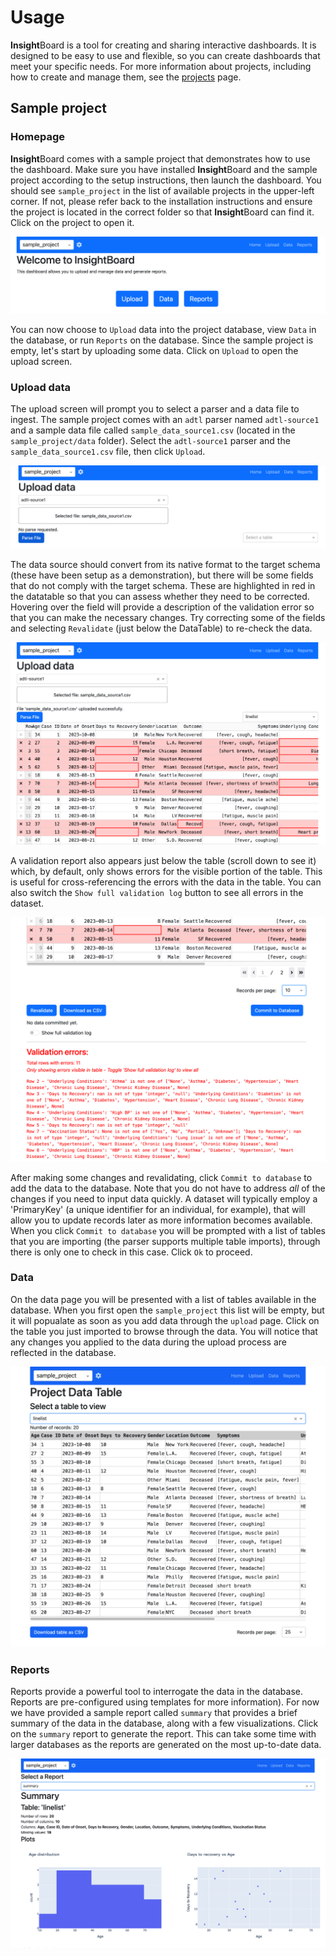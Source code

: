 # Usage

**Insight**Board is a tool for creating and sharing interactive dashboards. It is designed to be easy to use and flexible, so you can create dashboards that meet your specific needs. For more information about projects, including how to create and manage them, see the [projects](../projects/index.md) page.

## Sample project

### Homepage

**Insight**Board comes with a sample project that demonstrates how to use the dashboard. Make sure you have installed **Insight**Board and the sample project according to the setup instructions, then launch the dashboard. You should see `sample_project` in the list of available projects in the upper-left corner. If not, please refer back to the installation instructions and ensure the project is located in the correct folder so that **Insight**Board can find it. Click on the project to open it.

![Home](images/home.png)

You can now choose to `Upload` data into the project database, view `Data` in the database, or run `Reports` on the database. Since the sample project is empty, let's start by uploading some data. Click on `Upload` to open the upload screen.

### Upload data

The upload screen will prompt you to select a parser and a data file to ingest. The sample project comes with an `adtl` parser named `adtl-source1` and a sample data file called `sample_data_source1.csv` (located in the `sample_project/data` folder). Select the `adtl-source1` parser and the `sample_data_source1.csv` file, then click `Upload`.

![Upload](images/upload.png)

The data source should convert from its native format to the target schema (these have been setup as a demonstration), but there will be some fields that do not comply with the target schema. These are highlighted in red in the datatable so that you can assess whether they need to be corrected. Hovering over the field will provide a description of the validation error so that you can make the necessary changes. Try correcting some of the fields and selecting `Revalidate` (just below the DataTable) to re-check the data.

![datatable](images/datatable.png)

A validation report also appears just below the table (scroll down to see it) which, by default, only shows errors for the visible portion of the table. This is useful for cross-referencing the errors with the data in the table. You can also switch the `Show full validation log` button to see all errors in the dataset.

![validate](images/validate.png)

After making some changes and revalidating, click `Commit to database` to add the data to the database. Note that you do not have to address _all_ of the changes if you need to input data quickly. A dataset will typically employ a 'PrimaryKey' (a unique identifier for an individual, for example), that will allow you to update records later as more information becomes available. When you click `Commit to database` you will be prompted with a list of tables that you are importing (the parser supports multiple table imports), through there is only one to check in this case. Click `Ok` to proceed.

### Data

On the data page you will be presented with a list of tables available in the database. When you first open the `sample_project` this list will be empty, but it will popualate as soon as you add data through the `upload` page. Click on the table you just imported to browse through the data. You will notice that any changes you applied to the data during the upload process are reflected in the database.

![data](images/data.png)

### Reports

Reports provide a powerful tool to interrogate the data in the database. Reports are pre-configured using templates for more information). For now we have provided a sample report called `summary` that provides a brief summary of the data in the database, along with a few visualizations. Click on the `summary` report to generate the report. This can take some time with larger databases as the reports are generated on the most up-to-date data.

![reports](images/reports.png)
